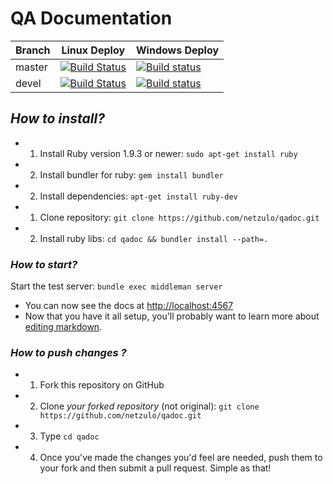 # QA Documentation 

| Branch  | Linux Deploy | Windows Deploy |
| ------------- | ------------- |  ------------- |
| master  | [![Build Status](https://travis-ci.org/netzulo/qadoc.svg?branch=master)](https://travis-ci.org/netzulo/qadoc)  | [![Build status](https://ci.appveyor.com/api/projects/status/o70qi0ykpagrgte2/branch/master?svg=true)](https://ci.appveyor.com/project/netzulo/qadoc/branch/master)  |
| devel  | [![Build Status](https://travis-ci.org/netzulo/qadoc.svg?branch=devel)](https://travis-ci.org/netzulo/qadoc)  | [![Build status](https://ci.appveyor.com/api/projects/status/o70qi0ykpagrgte2/branch/devel?svg=true)](https://ci.appveyor.com/project/netzulo/qadoc/branch/devel)  |


## _How to install?_

+ 1. Install Ruby version 1.9.3 or newer: `sudo apt-get install ruby` 
+ 2. Install bundler for ruby: `gem install bundler` 
+ 2. Install dependencies: `apt-get install ruby-dev`
+ 1. Clone repository: `git clone https://github.com/netzulo/qadoc.git`
+ 2. Install ruby libs: `cd qadoc && bundler install --path=.`

### _How to start?_

Start the test server: `bundle exec middleman server`

* You can now see the docs at <http://localhost:4567>
* Now that you have it all setup, you'll probably want to learn more about [editing markdown](https://github.com/tripit/slate/wiki/Markdown-Syntax).

### _How to push changes ?_

+ 1. Fork this repository on GitHub
+ 2. Clone *your forked repository* (not original): `git clone https://github.com/netzulo/qadoc.git`
+ 3. Type `cd qadoc`
+ 4. Once you've made the changes you'd feel are needed, push them to your fork and then submit a pull request. Simple as that!
